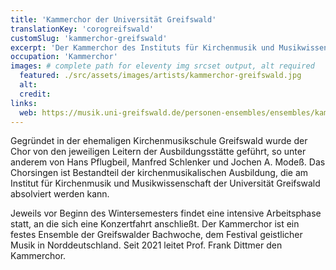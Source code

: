 ```yaml
---
title: 'Kammerchor der Universität Greifswald'
translationKey: 'corogreifswald'
customSlug: 'kammerchor-greifswald'
excerpt: 'Der Kammerchor des Instituts für Kirchenmusik und Musikwissenschaft der Universität Greifswald unter der Leitung von Prof. Frank Dittmer beschäftigt sich vornehmlich mit a-cappella-Literatur.'
occupation: 'Kammerchor'
images: # complete path for eleventy img srcset output, alt required
  featured: ./src/assets/images/artists/kammerchor-greifswald.jpg
  alt:
  credit:
links:
  web: https://musik.uni-greifswald.de/personen-ensembles/ensembles/kammerchor/
---
```


Gegründet in der ehemaligen Kirchenmusikschule Greifswald wurde der Chor von den jeweiligen Leitern der Ausbildungsstätte geführt, so unter anderem von Hans Pflugbeil, Manfred Schlenker und Jochen A. Modeß. Das Chorsingen ist Bestandteil der kirchenmusikalischen Ausbildung, die am Institut für Kirchenmusik und Musikwissenschaft der Universität Greifswald absolviert werden kann.

Jeweils vor Beginn des Wintersemesters findet eine intensive Arbeitsphase statt, an die sich eine Konzertfahrt anschließt. Der Kammerchor ist ein festes Ensemble der Greifswalder Bachwoche, dem Festival geistlicher Musik in Norddeutschland. Seit 2021 leitet Prof. Frank Dittmer den Kammerchor.
